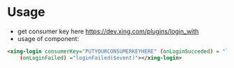 
# Usage
* get consumer key here https://dev.xing.com/plugins/login_with
* usage of component:
 
```XML
<xing-login consumerKey="PUTYOURCONSUMERKEYHERE" (onLoginSucceded) = "login($event)" 
    (onLoginFailed) ="loginFailed($event)"></xing-login>
```
